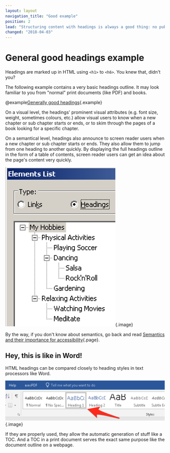 ```yaml
---
layout: layout
navigation_title: "Good example"
position: 2
lead: "Structuring content with headings is always a good thing: no published book containing structured text could ever live without it. Headings allow to skim through the book, and the table of contents (TOC) of a book is based on them. On websites, headings work the exact same way as they do on print documents."
changed: "2018-04-03"
---
```


# General good headings example

Headings are marked up in HTML using `<h1>` to `<h6>`. You knew that, didn't you?

The following example contains a very basic headings outline. It may look familiar to you from "normal" print documents (like PDF) and books.

@example[Generally good headings](generally-good-headings){.example}

On a visual level, the headings' prominent visual attributes (e.g. font size, weight, sometimes colours, etc.) allow visual users to know when a new chapter or sub chapter starts or ends, or to skim through the pages of a book looking for a specific chapter.

On a semantical level, headings also announce to screen reader users when a new chapter or sub chapter starts or ends. They also allow them to jump from one heading to another quickly. By displaying the full headings outline in the form of a table of contents, screen reader users can get an idea about the page's content very quickly.

![Document outline in NVDA](_media/document-outline-in-nvda.png){.image}

By the way, if you don't know about semantics, go back and read [Semantics and their importance for accessibility](/knowledge/semantics){.page}.

## Hey, this is like in Word!

HTML headings can be compared closely to heading styles in text processors like Word.

![Heading styles in Word](_media/heading-styles-in-word.png){.image}

If they are properly used, they allow the automatic generation of stuff like a TOC. And a TOC in a print document serves the exact same purpose like the document outline on a webpage.